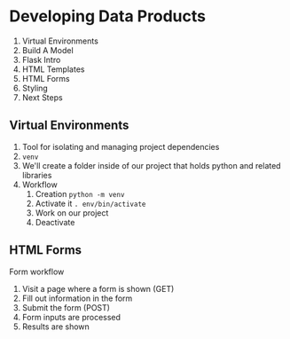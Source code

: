 # Developing Data Products

1. Virtual Environments
1. Build A Model
1. Flask Intro
1. HTML Templates
1. HTML Forms
1. Styling
1. Next Steps

## Virtual Environments

1. Tool for isolating and managing project dependencies
1. `venv`
1. We'll create a folder inside of our project that holds python and related
   libraries
1. Workflow
    1. Creation `python -m venv`
    2. Activate it `. env/bin/activate`
    3. Work on our project
    4. Deactivate

## HTML Forms

Form workflow

1. Visit a page where a form is shown (GET)
2. Fill out information in the form
3. Submit the form (POST)
4. Form inputs are processed
5. Results are shown

